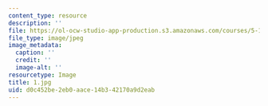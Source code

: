 ```yaml
---
content_type: resource
description: ''
file: https://ol-ocw-studio-app-production.s3.amazonaws.com/courses/5-112-principles-of-chemical-science-fall-2005/d0c452be2eb0aace14b342170a9d2eab_1.jpg
file_type: image/jpeg
image_metadata:
  caption: ''
  credit: ''
  image-alt: ''
resourcetype: Image
title: 1.jpg
uid: d0c452be-2eb0-aace-14b3-42170a9d2eab
---
```

